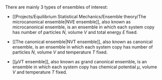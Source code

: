 There are mainly 3 types of ensembles of interest:

- [[Projects/Equilibrium Statistical Mechanics/Ensemble theory/The microcanonical ensemble|NVE ensemble]], also known as microcanonical ensemble, is an ensemble in which each system copy has number of particles $N$, volume $V$ and total energy $E$ fixed.

- [[The canonical ensemble|NVT ensemble]], also known as canonical ensemble, is an ensemble in which each system copy has number of particles $N$, volume $V$ and temperature $T$ fixed.

- [[μVT ensemble]], also known as grand canonical ensemble, is an ensemble in which each system copy has chemical potential $\mu$, volume $V$ and temperature $T$ fixed.